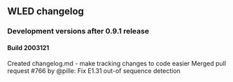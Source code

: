 ## WLED changelog

### Development versions after 0.9.1 release


#### Build 2003121

Created changelog.md - make tracking changes to code easier
Merged pull request #766 by @pille: Fix E1.31 out-of sequence detection

